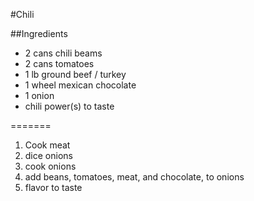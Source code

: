#Chili

##Ingredients
* 2 cans chili beams
* 2 cans tomatoes
* 1 lb ground beef / turkey
* 1 wheel mexican chocolate
* 1 onion
* chili power(s) to taste

=======

1. Cook meat
2. dice onions
3. cook onions
4. add beans, tomatoes, meat, and chocolate, to onions
5. flavor to taste

